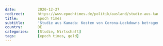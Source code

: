 ```yaml
---
date:          2020-12-27
redirect:      https://www.epochtimes.de/politik/ausland/studie-aus-kanada-kosten-von-corona-lockdowns-betragen-zehnfache-des-nutzens-a3411136.html
title:         Epoch Times
subtitle:      'Studie aus Kanada: Kosten von Corona-Lockdowns betragen Zehnfache des Nutzens'
country:       DE
categories:    [Studie, Wirtschaft]
tags:          [epoch times, geld]
---
```

